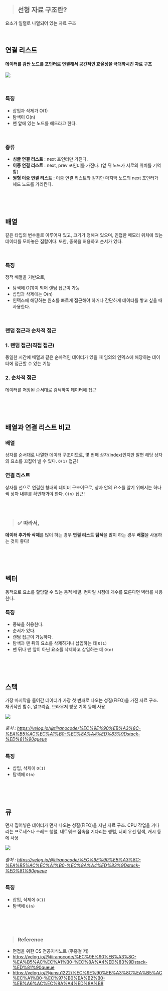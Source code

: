 > ## 선형 자료 구조란?
요소가 일렬로 나열되어 있는 자료 구조

<br>

## 연결 리스트
#### 데이터를 감싼 노드를 포인터로 연결해서 공간적인 효율성을 극대화시킨 자료 구조

![](https://velog.velcdn.com/images/jjoyewon/post/d8380d63-d2bf-495d-b6a4-dd4aae22cd81/image.png)


<br>

### 특징
- 삽입과 삭제가 O(1)
- 탐색이 O(n)
- 맨 앞에 있는 노드를 헤드라고 한다.

<br>

### 종류
- **싱글 연결 리스트** : next 포인터만 가진다.
- **이중 연결 리스트** : next, prev 포인터를 가진다. (앞 뒤 노드가 서로의 위치를 기억함)
- **원형 이중 연결 리스트** : 이중 연결 리스트와 같지만 마지막 노드의 next 포인터가 헤드 노드를 가리킨다.

<br><br><br>

## 배열

같은 타입의 변수들로 이루어져 있고, 크기가 정해져 있으며, 인접한 메모리 위치에 있는 데이터를 모아놓은 집합이다. 또한, 중복을 허용하고 순서가 있다.

<br>

### 특징
정적 배열을 기반으로,
- 탐색에 O(1)이 되어 랜덤 접근이 가능
- 삽입과 삭제에는 O(n)
- 인덱스에 해당하는 원소를 빠르게 접근해야 하거나 간단하게 데이터를 쌓고 싶을 때 사용한다.

<br>

### 랜덤 접근과 순차적 접근
### 1. 랜덤 접근(직접 접근)
동일한 시간에 배열과 같은 순차적인 데이터가 있을 때 임의의 인덱스에 해당하는 데이터에 접근할 수 있는 기능

### 2. 순차적 접근
데이터를 저장된 순서대로 검색하여 데이터에 접근

<br><br><br>

## 배열과 연결 리스트 비교
### 배열
상자를 순서대로 나열한 데이터 구조이므로, 몇 번째 상자(index)인지만 알면 해당 상자의 요소를 끄집어 낼 수 있다.
```O(1)``` 접근!

### 연결 리스트
상자를 선으로 연결한 형태의 데이터 구조이므로, 상자 안의 요소를 알기 위해서는 하나씩 상자 내부를 확인해봐야 한다.
```O(n)``` 접근!

<br><br>

> ### ✅ 따라서,
**데이터 추가와 삭제**를 많이 하는 경우 **연결 리스트**
**탐색**을 많이 하는 경우 **배열**을 사용하는 것이 좋다!

<br><br><br>

## 벡터
동적으로 요소를 할당할 수 있는 동적 배열. 컴파일 시점에 개수를 모른다면 벡터를 사용한다.

### 특징
- 중복을 허용한다.
- 순서가 있다.
- 랜덤 접근이 가능하다.
- 탐색과 맨 뒤의 요소를 삭제하거나 삽입하는 데 ```O(1)```
- 맨 뒤나 맨 앞이 아닌 요소를 삭제하고 삽입하는 데 ```O(n)```

<br><br><br>

## 스택
가장 마지막을 들어간 데이터가 가장 첫 번째로 나오는 성질(FIFO)을 가진 자료 구조.
재귀적인 함수, 알고리즘, 브라우저 방문 기록 등에 사용

![](https://velog.velcdn.com/images/jjoyewon/post/d8a587e6-7aad-4732-8186-c4c4dcfb9acf/image.png)
###### 출처 : https://velog.io/@tiiranocode/%EC%9E%90%EB%A3%8C-%EA%B5%AC%EC%A1%B0-%EC%8A%A4%ED%83%9Dstack-%ED%81%90queue


### 특징
- 삽입, 삭제에 ```O(1)```
- 탐색에 ```O(n)```

<br><br><br>

## 큐
먼저 집어넣은 데이터가 먼저 나오는 성질(FIFO)을 지닌 자료 구조.
CPU 작업을 기다리는 프로세스나 스레드 행렬, 네트워크 접속을 기다리는 행렬, 너비 우선 탐색, 캐시 등에 사용

![](https://velog.velcdn.com/images/jjoyewon/post/ee40fb86-a0d4-4cba-8998-60f04035162f/image.png)
###### 출처 : https://velog.io/@tiiranocode/%EC%9E%90%EB%A3%8C-%EA%B5%AC%EC%A1%B0-%EC%8A%A4%ED%83%9Dstack-%ED%81%90queue


### 특징
- 삽입, 삭제에 ```O(1)```
- 탐색에 ```O(n)```

<br><br><br>

>### Reference
- 면접을 위한 CS 전공지식노트 (주홍철 저)
- https://velog.io/@tiiranocode/%EC%9E%90%EB%A3%8C-%EA%B5%AC%EC%A1%B0-%EC%8A%A4%ED%83%9Dstack-%ED%81%90queue
- https://velog.io/@junsu1222/%EC%9E%90%EB%A3%8C%EA%B5%AC%EC%A1%B0-%EC%97%B0%EA%B2%B0-%EB%A6%AC%EC%8A%A4%ED%8A%B8